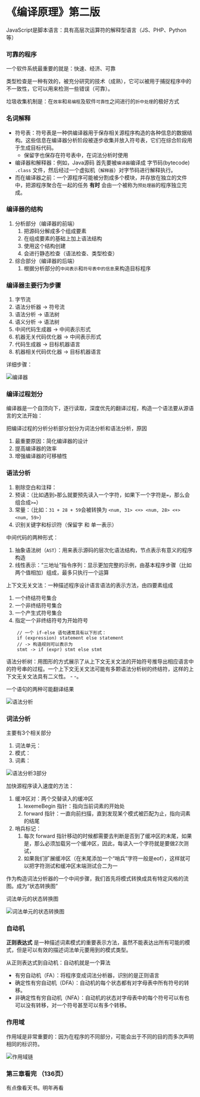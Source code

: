 # 《编译原理》第二版

JavaScript是脚本语言：具有高层次运算符的解释型语言（JS、PHP、Python等）

### 可靠的程序

一个软件系统最重要的就是：快速、经济、可靠

类型检查是一种有效的，被充分研究的技术（成熟），它可以被用于捕捉程序中的不一致性，它可以用来检测一些错误（可靠）。

垃圾收集机制是：在`效率`和`易编程`及软件`可靠性`之间进行的`折中处理`的极好方式


### 名词解释

* 符号表：符号表是一种供编译器用于保存相关源程序构造的各种信息的数据结构。这些信息在编译器分析阶段被逐步收集并放入符号表，它们在综合阶段用于生成目标代码。
  * 保留字也保存在符号表中，在词法分析时使用
* 编译器和解释器：例如，Java源码 首先要被`编译器`编译成 字节码(bytecode) `.class` 文件，然后经过一个虚拟机（`解释器`）对字节码进行解释执行。
* 而在编译器之前：一个源程序可能被分割成多个模块，并存放在独立的文件中，把源程序聚合在一起的任务 **有时** 会由一个被称为`预处理器`的程序独立完成。


### 编译器的结构

1. 分析部分（编译器的前端）
   1. 把源码分解成多个组成要素
   2. 在组成要素的基础上加上语法结构
   3. 使用这个结构创建
   4. 会进行静态检查（语法检查、类型检查）
2. 综合部分（编译器的后端）
   1. 根据分析部分的`中间表示`和`符号表中的信息`来构造目标程序

### 编译器主要行为步骤

1. 字节流
2. 语法分析器 -> 符号流
3. 语法分析 -> 语法树
4. 语义分析 -> 语法树
5. 中间代码生成器 -> 中间表示形式
6. 机器无关代码优化器 -> 中间表示形式
7. 代码生成器 -> 目标机器语言
8. 机器相关代码优化器 -> 目标机器语言

详细步骤：

![编译器](/md/img/bianyiqi.png)


### 编译过程划分

编译器是一个自顶向下，逐行读取，深度优先的翻译过程，构造一个语法要从源语言的文法开始：

把编译过程的分析分析部分划分为词法分析和语法分析，原因
1. 最重要原因：简化编译器的设计
2. 提高编译器的效率
3. 增强编译器的可移植性


### 语法分析

1. 剔除空白和注释：
2. 预读：（比如遇到`>`那么就要预先读入一个字符，如果下一个字符是`=`，那么会组合成`>=`）
3. 常量：（比如：`31 + 28 + 59`会被转换为 `<num, 31> <+> <num, 28> <+> <num, 59>`）
4. 识别关键字和标识符（保留字 和 单一表示）


中间代码的两种形式：
1. 抽象语法树（`AST`）：用来表示源码的层次化语法结构，节点表示有意义的程序构造
2. 线性表示：“三地址”指令序列：显示更加完整的示例，由基本程序步骤（比如两个值相加）组成，最多只执行一个运算


上下文无关文法：一种描述程序设计语言语法的表示方法，由四要素组成
1. 一个终结符号集合
2. 一个非终结符号集合
3. 一个产生式符号集合
4. 指定一个非终结符号为开始符号

```
    // 一个 if-else 语句通常具有以下形式：
    if (expression) statement else statement
    // -> 构造规则可以表示为
    stmt -> if (expr) stmt else stmt
```

语法分析树：用图形的方式展示了从上下文无关文法的开始符号推导出相应语言中的符号串的过程。一个上下文无关文法可能有多颗语法分析树的终结符，这样的上下文无关文法具有二义性。 - -。

一个语句的两种可能翻译结果

![语法分析](/md/img/yufafenxi.png)


### 词法分析

主要有3个相关部分
1. 词法单元：
2. 模式：
3. 词素：

![语法分析3部分](/md/img/cisu.png)

加快源程序读入速度的方法：
1. 缓冲区对：两个交替读入的缓冲区
   1. lexemeBegin 指针：指向当前词素的开始处
   2. forward 指针：一直向前扫描，直到发现某个模式被匹配为止，指向词素的结尾
2. 哨兵标记：
   1. 每次 forward 指针移动的时候都需要去判断是否到了缓冲区的末尾，如果是，那么必须加载另一个缓冲区，因此，每读入一个字符就是要做2次测试，
   2. 如果我们扩展缓冲区（在末尾添加一个“哨兵”字符一般是eof），这样就可以把字符测试和缓冲区末端测试合二为一

作为构造词法分析器的一个中间步骤，我们首先将模式转换成具有特定风格的流图。成为“状态转换图”

词法单元的状态转换图

![词法单元的状态转换图](/md/img/cifadanyuan.png)


### 自动机

**正则表达式** 是一种描述词素模式的重要表示方法，虽然不能表达出所有可能的模式，但是可以有效的描述词法单元要用到的模式类型。

从正则表达式到自动机：自动机就是一个算法
* 有穷自动机（FA）：将程序变成词法分析器，识别的是正则语言
* 确定性有穷自动机（DFA）：自动机的每个状态都有对字母表中所有符号的转移。
* 非确定性有穷自动机（NFA）：自动机的状态对字母表中的每个符号可以有也可以没有转移，对一个符号甚至可以有多个转移。


### 作用域

作用域是非常重要的：因为在程序的不同部分，可能会出于不同的目的而多次声明相同的标识符。

![作用域链](/md/img/zuoyongyulian.png)
   
### 第三章看完 （136页）

有点像看天书。明年再看


